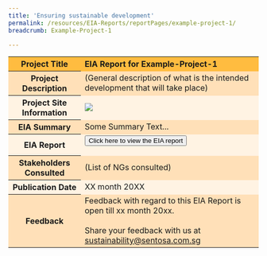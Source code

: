```yaml
---
title: 'Ensuring sustainable development'
permalink: /resources/EIA-Reports/reportPages/example-project-1/
breadcrumb: Example-Project-1

---
```


<table id="eia_reportTable">
  <tr style="background-color: #ffbc40; font-weight: bold;">
    <th>Project Title</th>
    <td >EIA Report for Example-Project-1</td>
  </tr>
  <tr style="background-color: #ffe0b8;">
    <th>Project Description</th>
    <td>(General description of what is the intended development that will take place)</td>
  </tr>  
  <tr style="background-color: #fff3e3;">
    <th>Project Site Information</th>
    <!--<td><img src="/images/what-we-do/fun-sentosa/sentosa-nd.jpg"/></td>-->
    <td><img src="/images/what-we-do/smart-sentosa/shuttles.jpg"/></td>
  </tr>
  <tr style="background-color: #ffe0b8;">
    <th>EIA Summary</th>
    <td>Some Summary Text...</td>
  </tr>
  <tr style="background-color: #fff3e3;">
    <th>EIA Report</th>
    <td>
        <form method="get" action="https://isomer-sentosa-staging.netlify.app/resources/news/files/20200311_Media_Release_IA_Waiver_Business_Support.pdf">
          <button id="eia_getReport" type="submit">Click here to view the EIA report</button>
        </form>
    </td>
  </tr>
  <tr style="background-color: #ffe0b8;">
    <th>Stakeholders Consulted</th>
    <td>(List of NGs consulted)</td>
  </tr>
  <tr style="background-color: #fff3e3;">
    <th>Publication Date</th>
    <td>XX month 20XX </td>
  </tr>
  <tr style="background-color: #ffe0b8;">
    <th>Feedback</th>
    <td>
      Feedback with regard to this EIA Report is open till xx month 20xx.<br><br>
      Share your feedback with us at <br>
      <a href="mailto:sustainability@sentosa.com.sg">sustainability@sentosa.com.sg</a>
    </td>
  </tr>
</table>


